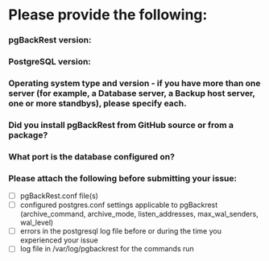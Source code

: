 # Please provide the following:

### pgBackRest version: 

### PostgreSQL version:

### Operating system type and version - if you have more than one server (for example, a Database server, a Backup host server, one or more standbys), please specify each.

### Did you install pgBackRest from GitHub source or from a package?

### What port is the database configured on?

### Please attach the following before submitting your issue:
- [ ] pgBackRest.conf file(s)
- [ ] configured postgres.conf settings applicable to pgBackrest (archive_command, archive_mode, listen_addresses, max_wal_senders, wal_level)
- [ ] errors in the postgresql log file before or during the time you experienced your issue
- [ ] log file in /var/log/pgbackrest for the commands run
